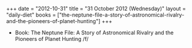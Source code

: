 +++
date = "2012-10-31"
title = "31 October 2012 (Wednesday)"
layout = "daily-diet"
books = ["the-neptune-file-a-story-of-astronomical-rivalry-and-the-pioneers-of-planet-hunting"]
+++


* Book: The Neptune File: A Story of Astronomical Rivalry and the Pioneers of Planet Hunting /f/